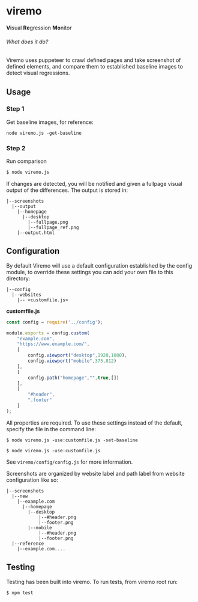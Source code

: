 # viremo
**Vi**sual **Re**gression **Mo**nitor

###### What does it do?
Viremo uses puppeteer to crawl defined pages and take screenshot of defined elements, and compare them to established baseline images to detect visual regressions.

## Usage

### Step 1

Get baseline images, for reference:

```
node viremo.js -get-baseline
```

### Step 2

Run comparison

```bash
$ node viremo.js
```

If changes are detected, you will be notified and given a fullpage visual output of the differences.
The output is stored in:

```
|--screenshots
  |--output
  	|--homepage
  	  |--desktop
        |--fullpage.png
        |--fullpage_ref.png
    |--output.html
```

## Configuration
By default Viremo will use a default configuration established by the config module,
to override these settings you can add your own file to this directory:

```
|--config
  |--websites
    |-- <customfile.js>
```

**customfile.js**

```js
const config = require('../config');

module.exports = config.custom(
    "example.com", 
    "https://www.example.com/", 
    [
        config.viewport("desktop",1920,1080),
        config.viewport("mobile",375,812)
    ],
    [
        config.path("homepage","",true,[])
    ],
    [
        "#header",
        ".footer"
    ]
);
```

All properties are required. To use these settings instead of the default, specify the file in the command line:

```
$ node viremo.js -use:customfile.js -set-baseline
```
```
$ node viremo.js -use:customfile.js
```

See ```viremo/config/config.js``` for more information. 

Screenshots are organized by website label and path label from website configuration like so:

```
|--screenshots
  |--new
    |--example.com
      |--homepage
        |--desktop
            |--#header.png
            |--footer.png
        |--mobile
            |--#header.png
            |--footer.png
  |--reference
    |--example.com....
```

## Testing

Testing has been built into viremo. To run tests, from viremo root run:
```$xslt
$ npm test
```